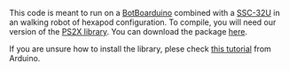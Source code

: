 This code is meant to run on a [BotBoarduino](http://www.robotshop.com/en/lynxmotion-botboarduino-robot-controller.html) combined with a [SSC-32U](http://www.robotshop.com/en/lynxmotion-ssc-32u-usb-servo-controller.html) in an walking robot of hexapod configuration.
To compile, you will need our version of the [PS2X library](https://github.com/Lynxmotion/Arduino-PS2X). You can download the package [here](https://github.com/Lynxmotion/Arduino-PS2X/raw/master/PS2X_lib.zip).

If you are unsure how to install the library, plese check [this tutorial](https://www.arduino.cc/en/Guide/Libraries) from Arduino.
